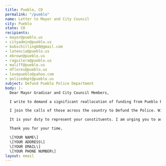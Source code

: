 ```yaml
---
title: Pueblo, CO
permalink: "/pueblo"
name: Letter to Mayor and City Council
city: Pueblo
state: CO
recipients:
- mayor@pueblo.us
- cityadmin@pueblo.us
- bobschilling68@gmail.com
- latencio@pueblo.us
- ebrown@pueblo.us
- raguilera@pueblo.us
- maliff@pueblo.us
- dflores@pueblo.us
- lovepueblo@yahoo.com
- policedept@pueblo.us
subject: Defund Pueblo Police Department
body: |-
  Dear Mayor Gradisar and City Council Members,

  I write to demand a significant reallocation of funding from Pueblo PD to social and public programs.

  I join the calls of those across the country to Defund the Police. With record unemployment and a seemingly intractable pattern of abuse and unequal treatment by police, we need a budget that adequately and effectively meets the needs of at-risk Pueblo residents. You must support a budget that supports social equity in our community, rather than empowering the police forces that tear us apart.

  It is your duty to represent your constituents. I am urging you to advocate for revision of the Pueblo city budget for 2020-2021 fiscal year, to reflect the decades of research showing that education and social programs much better promote the safety of a city than policing.

  Thank you for your time,

  \[YOUR NAME\]
  \[YOUR ADDRESS\]
  \[YOUR EMAIL\]
  \[YOUR PHONE NUMBER\]
layout: email
---
```


